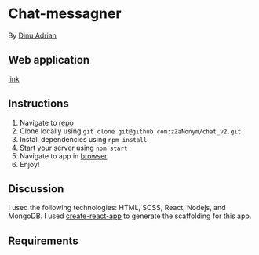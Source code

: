 # Chat-messagner

By [Dinu Adrian](zzanonym.666@gmail.com)

## Web application 
[link](https://chat-v2.netlify.app)

## Instructions

1. Navigate to [repo](https://github.com/zZaNonym/chat_v2)
2. Clone locally using
   `git clone git@github.com:zZaNonym/chat_v2.git`
3. Install dependencies using `npm install`
4. Start your server using `npm start`
5. Navigate to app in [browser](http://localhost:3000)
6. Enjoy!

## Discussion

I used the following technologies: HTML, SCSS, React, Nodejs, and MongoDB.
I used [create-react-app](https://goo.gl/26jfy4)
to generate the scaffolding for this app.

## Requirements
